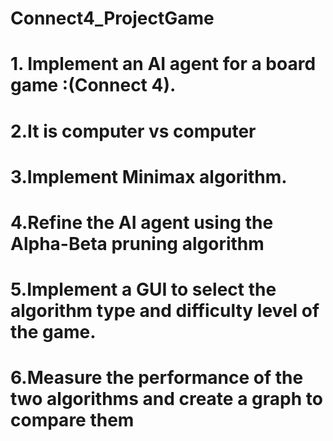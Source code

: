 # Connect4_ProjectGame

# 1. Implement an AI agent for a board game :(Connect 4).
# 2.It is computer vs computer
# 3.Implement Minimax algorithm.
# 4.Refine the AI agent using the Alpha-Beta pruning algorithm
# 5.Implement a GUI to select the algorithm type and difficulty level of the game.
# 6.Measure the performance of the two algorithms and create a graph to compare them
